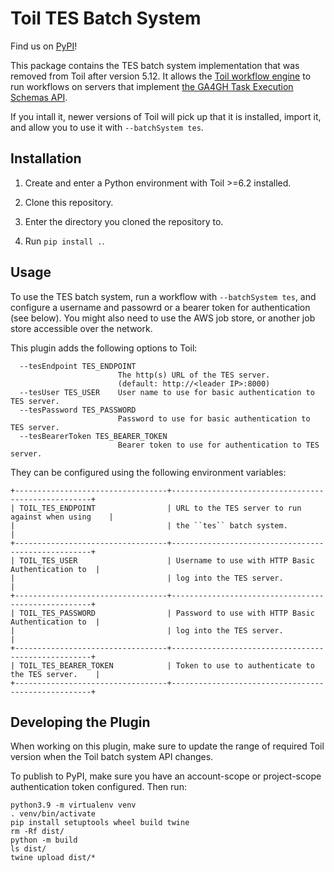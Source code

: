 # Toil TES Batch System

Find us on [PyPI](https://pypi.org/project/toil-batch-system-tes)!

This package contains the TES batch system implementation that was removed from
Toil after version 5.12. It allows the [Toil workflow engine](https://toil.readthedocs.io/en/latest/)
to run workflows on servers that implement [the GA4GH Task Execution Schemas API](https://github.com/ga4gh/task-execution-schemas).

If you intall it, newer versions of Toil will pick up that it is installed, import it, and allow you to use it with `--batchSystem tes`.

## Installation

1. Create and enter a Python environment with Toil >=6.2 installed.

2. Clone this repository.

3. Enter the directory you cloned the repository to.

4. Run `pip install .`.

## Usage

To use the TES batch system, run a workflow with `--batchSystem tes`, and
configure a username and passowrd or a bearer token for authentication (see
below). You might also need to use the AWS job store, or another job store
accessible over the network.

This plugin adds the following options to Toil:

```
  --tesEndpoint TES_ENDPOINT
                        The http(s) URL of the TES server.
                        (default: http://<leader IP>:8000)
  --tesUser TES_USER    User name to use for basic authentication to TES server.
  --tesPassword TES_PASSWORD
                        Password to use for basic authentication to TES server.
  --tesBearerToken TES_BEARER_TOKEN
                        Bearer token to use for authentication to TES server.
```

They can be configured using the following environment variables:

```
+----------------------------------+----------------------------------------------------+
| TOIL_TES_ENDPOINT                | URL to the TES server to run against when using    |
|                                  | the ``tes`` batch system.                          |
+----------------------------------+----------------------------------------------------+
| TOIL_TES_USER                    | Username to use with HTTP Basic Authentication to  |
|                                  | log into the TES server.                           |
+----------------------------------+----------------------------------------------------+
| TOIL_TES_PASSWORD                | Password to use with HTTP Basic Authentication to  |
|                                  | log into the TES server.                           |
+----------------------------------+----------------------------------------------------+
| TOIL_TES_BEARER_TOKEN            | Token to use to authenticate to the TES server.    |
+----------------------------------+----------------------------------------------------+
```

## Developing the Plugin

When working on this plugin, make sure to update the range of required Toil version when the Toil batch system API changes.

To publish to PyPI, make sure you have an account-scope or project-scope authentication token configured. Then run:
```
python3.9 -m virtualenv venv
. venv/bin/activate
pip install setuptools wheel build twine
rm -Rf dist/
python -m build
ls dist/
twine upload dist/*
```
